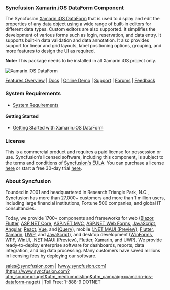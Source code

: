 ### Syncfusion Xamarin.iOS DataForm Component
The Syncfusion [Xamarin.iOS DataForm](https://www.syncfusion.com/xamarin-ios-ui-controls/dataform?utm_source=nuget&utm_medium=listing&utm_campaign=xamarin-ios-dataform-nuget) that is used to display and edit the properties of any data object using a wide range of built-in editors for different data types. Custom editors are also supported. It simplifies the development of various forms such as login, reservation, and data entry. It supports built-in data validation and data annotation. It also provides support for linear and grid layouts, label positioning options, grouping, and more features to design the UI as required.

**Note:** This package needs to be installed in all Xamarin.iOS project only.

![Xamarin.iOS DataForm](https://cdn.syncfusion.com/nuget-readme/xamarin/xamarin.ios-dataform.png)

[Features Overview](https://www.syncfusion.com/xamarin-ios-ui-controls/dataform?utm_source=nuget&utm_medium=listing&utm_campaign=xamarin-ios-dataform-nuget) | [Docs](https://help.syncfusion.com/xamarin-ios/sfdataform/getting-started?utm_source=nuget&utm_medium=listing&utm_campaign=xamarin-ios-dataform-nuget) | [Online Demo](https://github.com/syncfusion/xamarin-demos?utm_source=nuget&utm_medium=listing&utm_campaign=xamarin-ios-dataform-nuget) | [Support](https://www.syncfusion.com/support/directtrac/incidents/newincident?utm_source=nuget&utm_medium=listing&utm_campaign=xamarin-ios-dataform-nuget) | [Forums](https://www.syncfusion.com/forums/xamarin.ios?utm_source=nuget&utm_medium=listing&utm_campaign=xamarin-ios-dataform-nuget) | [Feedback](https://www.syncfusion.com/feedback/xamarin-ios?utm_source=nuget&utm_medium=listing&utm_campaign=xamarin-ios-dataform-nuget)

### System Requirements

* [System Requirements](https://help.syncfusion.com/xamarin-ios/installation-and-upgrade/system-requirements?utm_source=nuget&utm_medium=listing&utm_campaign=xamarin-ios-dataform-nuget)

#### Getting Started

* [Getting Started with Xamarin.iOS DataForm](https://help.syncfusion.com/xamarin-ios/sfdataform/getting-started?utm_source=nuget&utm_medium=listing&utm_campaign=xamarin-ios-dataform-nuget)

### License

This is a commercial product and requires a paid license for possession or use. Syncfusion’s licensed software, including this component, is subject to the terms and conditions of [Syncfusion's EULA](https://www.syncfusion.com/eula/es/?utm_source=nuget&utm_medium=listing&utm_campaign=xamarin-ios-dataform-nuget). You can purchase a license [here](https://www.syncfusion.com/sales/products?utm_source=nuget&utm_medium=listing&utm_campaign=xamarin-ios-dataform-nuget) or start a free 30-day trial [here](https://www.syncfusion.com/account/manage-trials/start-trials?utm_source=nuget&utm_medium=listing&utm_campaign=xamarin-ios-dataform-nuget).

### About Syncfusion

Founded in 2001 and headquartered in Research Triangle Park, N.C., Syncfusion has more than 27,000+ customers and more than 1 million users, including large financial institutions, Fortune 500 companies, and global IT consultancies.
 
Today, we provide 1700+ components and frameworks for web ([Blazor](https://www.syncfusion.com/blazor-components?utm_source=nuget&utm_medium=listing&utm_campaign=xamarin-ios-dataform-nuget), [Flutter](https://www.syncfusion.com/flutter-widgets?utm_source=nuget&utm_medium=listing&utm_campaign=xamarin-ios-dataform-nuget), [ASP.NET Core](https://www.syncfusion.com/aspnet-core-ui-controls?utm_source=nuget&utm_medium=listing&utm_campaign=xamarin-ios-dataform-nuget), [ASP.NET MVC](https://www.syncfusion.com/aspnet-mvc-ui-controls?utm_source=nuget&utm_medium=listing&utm_campaign=xamarin-ios-dataform-nuget), [ASP.NET Web Forms](https://www.syncfusion.com/jquery/aspnet-webforms-ui-controls?utm_source=nuget&utm_medium=listing&utm_campaign=xamarin-ios-dataform-nuget), [JavaScript](https://www.syncfusion.com/javascript-ui-controls?utm_source=nuget&utm_medium=listing&utm_campaign=xamarin-ios-dataform-nuget), [Angular](https://www.syncfusion.com/angular-ui-components?utm_source=nuget&utm_medium=listing&utm_campaign=xamarin-ios-dataform-nuget), [React](https://www.syncfusion.com/react-ui-components?utm_source=nuget&utm_medium=listing&utm_campaign=xamarin-ios-dataform-nuget), [Vue](https://www.syncfusion.com/vue-ui-components?utm_source=nuget&utm_medium=listing&utm_campaign=xamarin-ios-dataform-nuget), and [jQuery](https://www.syncfusion.com/jquery-ui-widgets?utm_source=nuget&utm_medium=listing&utm_campaign=xamarin-ios-dataform-nuget)), mobile ([.NET MAUI (Preview)](https://www.syncfusion.com/maui-controls?utm_source=nuget&utm_medium=listing&utm_campaign=xamarin-ios-dataform-nuget), [Flutter](https://www.syncfusion.com/flutter-widgets?utm_source=nuget&utm_medium=listing&utm_campaign=xamarin-ios-dataform-nuget), [Xamarin](https://www.syncfusion.com/xamarin-ui-controls?utm_source=nuget&utm_medium=listing&utm_campaign=xamarin-ios-dataform-nuget), [UWP](https://www.syncfusion.com/uwp-ui-controls?utm_source=nuget&utm_medium=listing&utm_campaign=xamarin-ios-dataform-nuget), and [JavaScript](https://www.syncfusion.com/javascript-ui-controls?utm_source=nuget&utm_medium=listing&utm_campaign=xamarin-ios-dataform-nuget)), and desktop development ([WinForms](https://www.syncfusion.com/winforms-ui-controls?utm_source=nuget&utm_medium=listing&utm_campaign=xamarin-ios-dataform-nuget), [WPF](https://www.syncfusion.com/wpf-controls?utm_source=nuget&utm_medium=listing&utm_campaign=xamarin-ios-dataform-nuget), [WinUI](https://www.syncfusion.com/winui-controls?utm_source=nuget&utm_medium=listing&utm_campaign=xamarin-ios-dataform-nuget), [.NET MAUI (Preview)](https://www.syncfusion.com/maui-controls?utm_source=nuget&utm_medium=listing&utm_campaign=xamarin-ios-dataform-nuget), [Flutter](https://www.syncfusion.com/flutter-widgets?utm_source=nuget&utm_medium=listing&utm_campaign=xamarin-ios-dataform-nuget), [Xamarin](https://www.syncfusion.com/xamarin-ui-controls?utm_source=nuget&utm_medium=listing&utm_campaign=xamarin-ios-dataform-nuget), and [UWP](https://www.syncfusion.com/uwp-ui-controls?utm_source=nuget&utm_medium=listing&utm_campaign=xamarin-ios-dataform-nuget)). We provide ready-to-deploy enterprise software for dashboards, reports, data integration, and big data processing. Many customers have saved millions in licensing fees by deploying our software.

[sales@syncfusion.com](mailto:sales@syncfusion.com?Subject=Syncfusion%20Xamarin.iOS%20DataForm-%20NuGet) | [www.syncfusion.com](https://www.syncfusion.com?utm_source=nuget&utm_medium=listing&utm_campaign=xamarin-ios-dataform-nuget) | Toll Free: 1-888-9 DOTNET


     